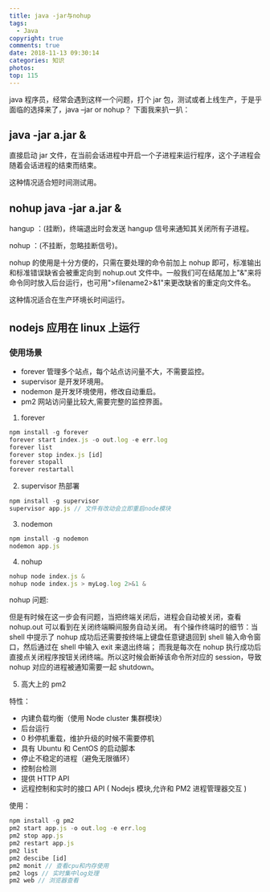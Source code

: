 ```yaml
---
title: java -jar与nohup
tags:
  - Java
copyright: true
comments: true
date: 2018-11-13 09:30:14
categories: 知识
photos:
top: 115
---
```


java 程序员，经常会遇到这样一个问题，打个 jar 包，测试或者上线生产，于是乎面临的选择来了，java –jar or nohup？
下面我来扒一扒：

## java -jar a.jar &

直接启动 jar 文件，在当前会话进程中开启一个子进程来运行程序，这个子进程会随着会话进程的结束而结束。

这种情况适合短时间测试用。

## nohup java -jar a.jar &

hangup ：(挂断)，终端退出时会发送 hangup 信号来通知其关闭所有子进程。

nohup ：(不挂断，忽略挂断信号)。

nohup 的使用是十分方便的，只需在要处理的命令前加上 nohup 即可，标准输出和标准错误缺省会被重定向到 nohup.out 文件中。一般我们可在结尾加上"&"来将命令同时放入后台运行，也可用">filename2>&1"来更改缺省的重定向文件名。

这种情况适合在生产环境长时间运行。

## nodejs 应用在 linux 上运行

### 使用场景

- forever 管理多个站点，每个站点访问量不大，不需要监控。
- supervisor 是开发环境用。
- nodemon 是开发环境使用，修改自动重启。
- pm2 网站访问量比较大,需要完整的监控界面。

1. forever

```javascript
npm install -g forever
forever start index.js -o out.log -e err.log
forever list
forever stop index.js [id]
forever stopall
forever restartall
```

2. supervisor 热部署

```javascript
npm install -g supervisor
supervisor app.js // 文件有改动会立即重启node模块
```

3. nodemon

```javascript
npm install -g nodemon
nodemon app.js
```

4. nohup

```javascript
nohup node index.js &
nohup node index.js > myLog.log 2>&1 &
```

nohup 问题:

但是有时候在这一步会有问题，当把终端关闭后，进程会自动被关闭，查看 nohup.out 可以看到在关闭终端瞬间服务自动关闭。
有个操作终端时的细节：当 shell 中提示了 nohup 成功后还需要按终端上键盘任意键退回到 shell 输入命令窗口，然后通过在 shell 中输入 exit 来退出终端；
而我是每次在 nohup 执行成功后直接点关闭程序按钮关闭终端。所以这时候会断掉该命令所对应的 session，导致 nohup 对应的进程被通知需要一起 shutdown。

5. 高大上的 pm2

特性：

- 内建负载均衡（使用 Node cluster 集群模块）
- 后台运行
- 0 秒停机重载，维护升级的时候不需要停机
- 具有 Ubuntu 和 CentOS 的启动脚本
- 停止不稳定的进程（避免无限循环）
- 控制台检测
- 提供 HTTP API
- 远程控制和实时的接口 API ( Nodejs 模块,允许和 PM2 进程管理器交互 )

使用：

```javascript
npm install -g pm2
pm2 start app.js -o out.log -e err.log
pm2 stop app.js
pm2 restart app.js
pm2 list
pm2 descibe [id]
pm2 monit // 查看cpu和内存使用
pm2 logs // 实时集中log处理
pm2 web // 浏览器查看
```

